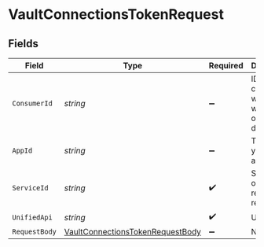 # VaultConnectionsTokenRequest


## Fields

| Field                                                                                         | Type                                                                                          | Required                                                                                      | Description                                                                                   | Example                                                                                       |
| --------------------------------------------------------------------------------------------- | --------------------------------------------------------------------------------------------- | --------------------------------------------------------------------------------------------- | --------------------------------------------------------------------------------------------- | --------------------------------------------------------------------------------------------- |
| `ConsumerId`                                                                                  | *string*                                                                                      | :heavy_minus_sign:                                                                            | ID of the consumer which you want to get or push data from                                    | test-consumer                                                                                 |
| `AppId`                                                                                       | *string*                                                                                      | :heavy_minus_sign:                                                                            | The ID of your Unify application                                                              | dSBdXd2H6Mqwfg0atXHXYcysLJE9qyn1VwBtXHX                                                       |
| `ServiceId`                                                                                   | *string*                                                                                      | :heavy_check_mark:                                                                            | Service ID of the resource to return                                                          | pipedrive                                                                                     |
| `UnifiedApi`                                                                                  | *string*                                                                                      | :heavy_check_mark:                                                                            | Unified API                                                                                   | crm                                                                                           |
| `RequestBody`                                                                                 | [VaultConnectionsTokenRequestBody](../../Models/Requests/VaultConnectionsTokenRequestBody.md) | :heavy_minus_sign:                                                                            | N/A                                                                                           |                                                                                               |